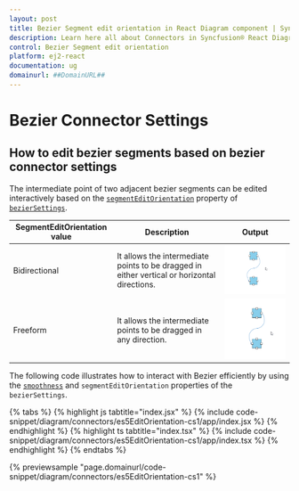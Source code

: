 ```yaml
---
layout: post
title: Bezier Segment edit orientation in React Diagram component | Syncfusion®
description: Learn here all about Connectors in Syncfusion® React Diagram component of Syncfusion Essential® JS 2 and more.
control: Bezier Segment edit orientation 
platform: ej2-react
documentation: ug
domainurl: ##DomainURL##
---
```


# Bezier Connector Settings

## How to edit bezier segments based on bezier connector settings

The intermediate point of two adjacent bezier segments can be edited interactively based on the [`segmentEditOrientation`](../api/diagram/bezierSegmentEditOrientation/) property of [`bezierSettings`](../api/diagram/bezierSettingsModel/).

| SegmentEditOrientation value | Description | Output |
|-------- | -------- | -------- |
| Bidirectional |It allows the intermediate points to be dragged in either vertical or horizontal directions. | ![Bidirectional](images/bez-bidirectional.gif) |
| Freeform | It allows the intermediate points to be dragged in any direction. | ![Freeform](images/bez-freeform.gif) |

The following code illustrates how to interact with Bezier efficiently by using the [`smoothness`](../api/diagram/bezierSmoothness/) and `segmentEditOrientation` properties of the `bezierSettings`.

{% tabs %}
{% highlight js tabtitle="index.jsx" %}
{% include code-snippet/diagram/connectors/es5EditOrientation-cs1/app/index.jsx %}
{% endhighlight %}
{% highlight ts tabtitle="index.tsx" %}
{% include code-snippet/diagram/connectors/es5EditOrientation-cs1/app/index.tsx %}
{% endhighlight %}
{% endtabs %}

 {% previewsample "page.domainurl/code-snippet/diagram/connectors/es5EditOrientation-cs1" %}
